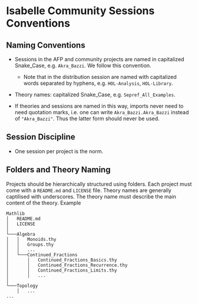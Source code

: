# Isabelle Community Sessions Conventions #


## Naming Conventions ##

- Sessions in the AFP and community projects are named in capitalized Snake_Case, e.g. `Akra_Bazzi`. We follow this convention. 
  - Note that in the distribution session are named with capitalized words separated by hyphens, e.g. `HOL-Analysis`, `HOL-Library`.

- Theory names: capitalized Snake_Case, e.g. `Sepref_All_Examples`.

- If theories and sessions are named in this way, imports never need to need quotation marks, i.e. one can write `Akra_Bazzi.Akra_Bazzi` instead of `"Akra_Bazzi"`. Thus the latter form should never be used.

## Session Discipline

- One session per project is the norm.

## Folders and Theory Naming

Projects should be hierarchically structured using folders.
Each project must come with a `README.md` and `LICENSE` file.
Theory names are generally captilised with underscores.
The theory name must describe the main content of the theory.
Example
```
Mathlib
│   README.md
│   LICENSE
│
└───Algebra
│   │   Monoids.thy
│   │   Groups.thy
│   │   ...
│   └───Continued_Fractions
│       │   Continued_Fractions_Basics.thy
│       │   Continued_Fractions_Recurrence.thy
│       │   Continued_Fractions_Limits.thy
│       │   ...
│ 
└───Topology
    │   ...
...
```

